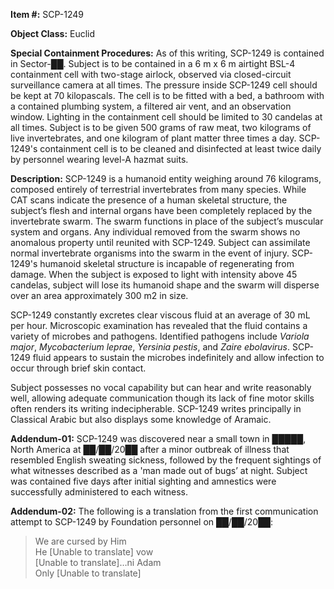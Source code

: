 **Item #:** SCP-1249

**Object Class:** Euclid

**Special Containment Procedures:** As of this writing, SCP-1249 is contained in Sector-██. Subject is to be contained in a 6 m x 6 m airtight BSL-4 containment cell with two-stage airlock, observed via closed-circuit surveillance camera at all times. The pressure inside SCP-1249 cell should be kept at 70 kilopascals. The cell is to be fitted with a bed, a bathroom with a contained plumbing system, a filtered air vent, and an observation window. Lighting in the containment cell should be limited to 30 candelas at all times. Subject is to be given 500 grams of raw meat, two kilograms of live invertebrates, and one kilogram of plant matter three times a day. SCP-1249's containment cell is to be cleaned and disinfected at least twice daily by personnel wearing level-A hazmat suits.

**Description:** SCP-1249 is a humanoid entity weighing around 76 kilograms, composed entirely of terrestrial invertebrates from many species. While CAT scans indicate the presence of a human skeletal structure, the subject’s flesh and internal organs have been completely replaced by the invertebrate swarm. The swarm functions in place of the subject’s muscular system and organs. Any individual removed from the swarm shows no anomalous property until reunited with SCP-1249. Subject can assimilate normal invertebrate organisms into the swarm in the event of injury. SCP-1249's humanoid skeletal structure is incapable of regenerating from damage. When the subject is exposed to light with intensity above 45 candelas, subject will lose its humanoid shape and the swarm will disperse over an area approximately 300 m2 in size.

SCP-1249 constantly excretes clear viscous fluid at an average of 30 mL per hour. Microscopic examination has revealed that the fluid contains a variety of microbes and pathogens. Identified pathogens include _Variola major_, _Mycobacterium leprae_, _Yersinia pestis_, and _Zaire ebolavirus_. SCP-1249 fluid appears to sustain the microbes indefinitely and allow infection to occur through brief skin contact.

Subject possesses no vocal capability but can hear and write reasonably well, allowing adequate communication though its lack of fine motor skills often renders its writing indecipherable. SCP-1249 writes principally in Classical Arabic but also displays some knowledge of Aramaic.

**Addendum-01:** SCP-1249 was discovered near a small town in █████, North America at ██/██/20██ after a minor outbreak of illness that resembled English sweating sickness, followed by the frequent sightings of what witnesses described as a 'man made out of bugs’ at night. Subject was contained five days after initial sighting and amnestics were successfully administered to each witness.

**Addendum-02:** The following is a translation from the first communication attempt to SCP-1249 by Foundation personnel on ██/██/20██:

> We are cursed by Him  
> He \[Unable to translate\] vow  
> \[Unable to translate\]…ni Adam  
> Only \[Unable to translate\]
